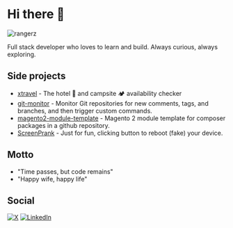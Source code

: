 # Hi there 👋

<p align="left"> 
  <img src="https://komarev.com/ghpvc/?username=rangerz&label=Profile%20views&color=0e75b6&style=flat" alt="rangerz" /> 
</p>

Full stack developer who loves to learn and build. Always curious, always exploring.

## Side projects

- [xtravel](https://github.com/rangerz/xtravel) - The hotel 🏨 and campsite 🏕️ availability checker
- [git-monitor](https://github.com/rangerz/git-monitor) - Monitor Git repositories for new comments, tags, and branches, and then trigger custom commands.
- [magento2-module-template](https://github.com/rangerz/magento2-module-template) - Magento 2 module template for composer packages in a github repository.
- [ScreenPrank](https://rangerz.github.io/ScreenPrank/) - Just for fun, clicking button to reboot (fake) your device.

## Motto

- "Time passes, but code remains"  
- "Happy wife, happy life"

## Social

[![X](https://img.shields.io/badge/X-0xrangerz-black?logo=x)](https://x.com/0xrangerz)
[![LinkedIn](https://img.shields.io/badge/LinkedIn-rangerchan-blue?logo=linkedin)](https://www.linkedin.com/in/rangerchan/)
